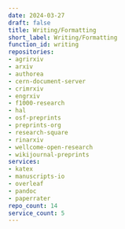 ```yaml
---
date: 2024-03-27
draft: false
title: Writing/Formatting
short_label: Writing/Formatting
function_id: writing
repositories:
- agrirxiv
- arxiv
- authorea
- cern-document-server
- crimrxiv
- engrxiv
- f1000-research
- hal
- osf-preprints
- preprints-org
- research-square
- rinarxiv
- wellcome-open-research
- wikijournal-preprints
services:
- katex
- manuscripts-io
- overleaf
- pandoc
- paperrater
repo_count: 14
service_count: 5
---
```



